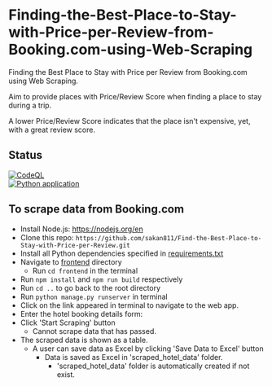 # Finding-the-Best-Place-to-Stay-with-Price-per-Review-from-Booking.com-using-Web-Scraping
Finding the Best Place to Stay with Price per Review from Booking.com using Web Scraping.  

Aim to provide places with Price/Review Score when finding a place to stay during a trip.  

A lower Price/Review Score indicates that the place isn't expensive, yet, with a great review score.   

## Status
[![CodeQL](https://github.com/sakan811/Find-the-Best-Place-to-Stay-with-Price-per-Review/actions/workflows/codeql.yml/badge.svg)](https://github.com/sakan811/Find-the-Best-Place-to-Stay-with-Price-per-Review/actions/workflows/codeql.yml)  
[![Python application](https://github.com/sakan811/Find-the-Best-Place-to-Stay-with-Price-per-Review/actions/workflows/python-app.yml/badge.svg)](https://github.com/sakan811/Find-the-Best-Place-to-Stay-with-Price-per-Review/actions/workflows/python-app.yml)

## To scrape data from Booking.com
- Install Node.js: https://nodejs.org/en
- Clone this repo: ```https://github.com/sakan811/Find-the-Best-Place-to-Stay-with-Price-per-Review.git```
- Install all Python dependencies specified in [requirements.txt](requirements.txt)
- Navigate to [frontend](frontend) directory
  - Run ```cd frontend``` in the terminal
- Run ```npm install``` and ```npm run build``` respectively
- Run ```cd ..``` to go back to the root directory
- Run ```python manage.py runserver``` in terminal
- Click on the link appeared in terminal to navigate to the web app.
- Enter the hotel booking details form:
- Click 'Start Scraping' button
  - Cannot scrape data that has passed. 
- The scraped data is shown as a table.
  - A user can save data as Excel by clicking 'Save Data to Excel' button
    - Data is saved as Excel in 'scraped_hotel_data' folder.
      - 'scraped_hotel_data' folder is automatically created if not exist.

